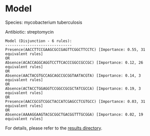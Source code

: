 
# Model

Species: mycobacterium tuberculosis

Antibiotic: streptomycin

```
Model (Disjunction - 6 rules):
------------------------------
Presence(AACCTTCCGAAGCGCCGAGTTCGGCTTCCTC) [Importance: 0.55, 31 equivalent rules]
OR
Absence(ACACCAGGCAGGTCCTTCACCCGGCCGCCGC) [Importance: 0.12, 26 equivalent rules]
OR
Absence(AACTACGTGCCAGCAGCCGCGGTAATACGTA) [Importance: 0.14, 3 equivalent rules]
OR
Absence(ACTACCTGGAGGTCCGGCCGCGCTATCGCCA) [Importance: 0.19, 3 equivalent rules]
OR
Presence(AACCGCGTCGGCTACCATCGAGCCTCGTGCC) [Importance: 0.03, 31 equivalent rules]
OR
Absence(AAAAGGAAGTACGCGGCTGACGGTTTGCGGA) [Importance: 0.02, 19 equivalent rules]

```

For details, please refer to the [results directory](../../../../../results/scm_b/mycobacterium+tuberculosis/streptomycin/repeat_2/).

